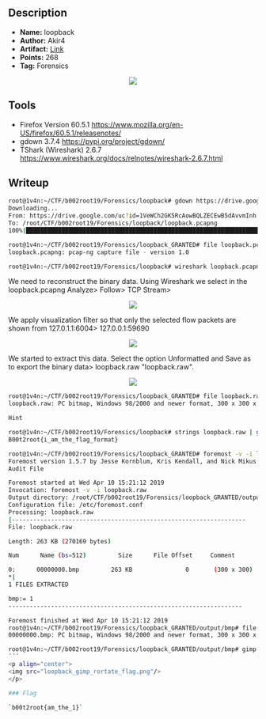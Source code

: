 ## Description
* **Name:**  loopback
* **Author:** Akir4
* **Artifact:** [Link](https://drive.google.com/open?id=id=1VeWCh2GK5RcAowBQLZECEwB5dAvvmInh
)
* **Points:** 268
* **Tag:** Forensics

<p align="center">
<img src="loopback.png"/>
</p>



## Tools
* Firefox Version 60.5.1 https://www.mozilla.org/en-US/firefox/60.5.1/releasenotes/
* gdown 3.7.4 https://pypi.org/project/gdown/
* TShark (Wireshark) 2.6.7 https://www.wireshark.org/docs/relnotes/wireshark-2.6.7.html

## Writeup

```bash
root@1v4n:~/CTF/b002root19/Forensics/loopback# gdown https://drive.google.com/uc?id=1VeWCh2GK5RcAowBQLZECEwB5dAvvmInh
Downloading...
From: https://drive.google.com/uc?id=1VeWCh2GK5RcAowBQLZECEwB5dAvvmInh
To: /root/CTF/b002root19/Forensics/loopback/loopback.pcapng
100%|██████████████████████████████████████████████████████████████████████████████████████| 324k/324k [00:00<00:00, 1.81MB/s]

root@1v4n:~/CTF/b002root19/Forensics/loopback_GRANTED# file loopback.pcapng
loopback.pcapng: pcap-ng capture file - version 1.0

root@1v4n:~/CTF/b002root19/Forensics/loopback# wireshark loopback.pcapng
```
We need to reconstruct the binary data. Using Wireshark we select in the loopback.pcapng Analyze> Follow> TCP Stream>

<p align="center">
<img src="loopback_wireshark_follow_tcp.png"/>
</p>

We apply visualization filter so that only the selected flow packets are shown from 127.0.1.1:6004> 127.0.0.1:59690

<p align="center">
<img src="loopback_wireshark_filter.png"/>
</p>

We started to extract this data. Select the option Unformatted and Save as to export the binary data> loopback.raw "loopback.raw".

<p align="center">
<img src="loopback_wireshark_extract.png"/>
</p>


```bash
root@1v4n:~/CTF/b002root19/Forensics/loopback_GRANTED# file loopback.raw
loopback.raw: PC bitmap, Windows 98/2000 and newer format, 300 x 300 x 24

Hint

root@1v4n:~/CTF/b002root19/Forensics/loopback# strings loopback.raw | grep "B00t2root{.*"
B00t2root{i_am_the_flag_format}

root@1v4n:~/CTF/b002root19/Forensics/loopback_GRANTED# foremost -v -i loopback.raw
Foremost version 1.5.7 by Jesse Kornblum, Kris Kendall, and Nick Mikus
Audit File

Foremost started at Wed Apr 10 15:21:12 2019
Invocation: foremost -v -i loopback.raw
Output directory: /root/CTF/b002root19/Forensics/loopback_GRANTED/output
Configuration file: /etc/foremost.conf
Processing: loopback.raw
|------------------------------------------------------------------
File: loopback.raw

Length: 263 KB (270169 bytes)

Num      Name (bs=512)         Size      File Offset     Comment

0:      00000000.bmp         263 KB               0       (300 x 300)
*|
1 FILES EXTRACTED

bmp:= 1
------------------------------------------------------------------

Foremost finished at Wed Apr 10 15:21:12 2019
root@1v4n:~/CTF/b002root19/Forensics/loopback_GRANTED/output/bmp# file 00000000.bmp
00000000.bmp: PC bitmap, Windows 98/2000 and newer format, 300 x 300 x 24

root@1v4n:~/CTF/b002root19/Forensics/loopback_GRANTED/output/bmp# gimp 00000000.bmp
´´´
<p align="center">
<img src="loopback_gimp_rortate_flag.png"/>
</p>

### Flag

`b00t2root{am_the_1}`
